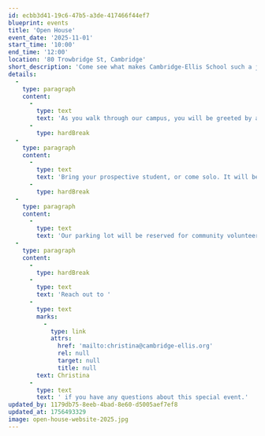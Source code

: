 ```yaml
---
id: ecbb3d41-19c6-47b5-a3de-417466f44ef7
blueprint: events
title: 'Open House'
event_date: '2025-11-01'
start_time: '10:00'
end_time: '12:00'
location: '80 Trowbridge St, Cambridge'
short_description: 'Come see what makes Cambridge-Ellis School such a joyous place for children and their families! Join us on November 1st anytime between 10am and 12pm for a self-guided tour of our beautiful indoor and outdoor spaces.'
details:
  -
    type: paragraph
    content:
      -
        type: text
        text: 'As you walk through our campus, you will be greeted by a variety of Cambridge-Ellis community members including teachers, current families, Board members, and Leadership members. We will be here to chat with you and answer any questions you may have about our amazing programs, so we hope to see you all there!'
      -
        type: hardBreak
  -
    type: paragraph
    content:
      -
        type: text
        text: 'Bring your prospective student, or come solo. It will be a fun and informative event for all ages!'
      -
        type: hardBreak
  -
    type: paragraph
    content:
      -
        type: text
        text: 'Our parking lot will be reserved for community volunteers. Parking considerations have been granted through the city of Cambridge on the day of the event between 10am-1pm on Trowbridge St., Kirkland St., and Irving St. There is also metered parking located on Cambridge St.'
  -
    type: paragraph
    content:
      -
        type: hardBreak
      -
        type: text
        text: 'Reach out to '
      -
        type: text
        marks:
          -
            type: link
            attrs:
              href: 'mailto:christina@cambridge-ellis.org'
              rel: null
              target: null
              title: null
        text: Christina
      -
        type: text
        text: ' if you have any questions about this special event.'
updated_by: 1179db75-8eeb-4bad-8e60-d5005aef7ef8
updated_at: 1756493329
image: open-house-website-2025.jpg
---
```

